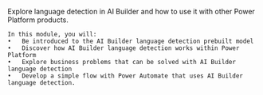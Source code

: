 Explore language detection in AI Builder and how to use it with other Power Platform products.

    In this module, you will: 
    •	Be introduced to the AI Builder language detection prebuilt model
    •	Discover how AI Builder language detection works within Power Platform
    •	Explore business problems that can be solved with AI Builder language detection
    •	Develop a simple flow with Power Automate that uses AI Builder language detection.
